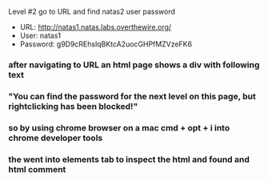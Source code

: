 Level #2 go to URL and find natas2 user password

- URL: http://natas1.natas.labs.overthewire.org/
- User: natas1
- Password: g9D9cREhslqBKtcA2uocGHPfMZVzeFK6

### after navigating to URL an html page shows a div with following text
### "You can find the password for the next level on this page, but rightclicking has been blocked!"
### so by using chrome browser on a mac cmd + opt + i into chrome developer tools
### the went into elements tab to inspect the html and found and html comment
### <!--The password for natas2 is h4ubbcXrWqsTo7GGnnUMLppXbOogfBZ7 -->
